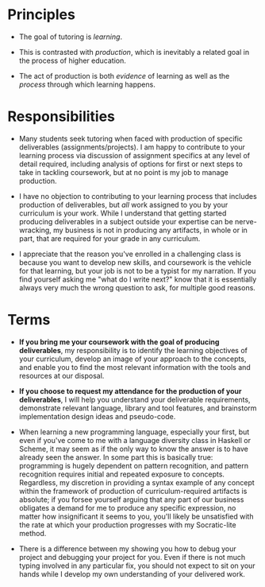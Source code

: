 # Principles

* The goal of tutoring is *learning*.

* This is contrasted with *production*, which is inevitably a related goal in
  the process of higher education.

* The act of production is both *evidence* of learning as well as the *process*
  through which learning happens.

# Responsibilities

* Many students seek tutoring when faced with production of specific
  deliverables (assignments/projects). I am happy to contribute to your learning
  process via discussion of assignment specifics at any level of detail
  required, including analysis of options for first or next steps to take in
  tackling coursework, but at no point is my job to manage production.

* I have no objection to contributing to your learning process that includes
  production of deliverables, but *all* work assigned to you by your curriculum
  is your work. While I understand that getting started producing deliverables
  in a subject outside your expertise can be nerve-wracking, my business is not
  in producing any artifacts, in whole or in part, that are required for your
  grade in any curriculum.

* I appreciate that the reason you've enrolled in a challenging class is because
  you want to develop new skills, and coursework is the vehicle for that
  learning, but your job is not to be a typist for my narration. If you find
  yourself asking me "what do I write next?" know that it is essentially always
  very much the wrong question to ask, for multiple good reasons.

# Terms

* **If you bring me your coursework with the goal of producing deliverables**,
  my responsibility is to identify the learning objectives of your curriculum,
  develop an image of your approach to the concepts, and enable you to find the
  most relevant information with the tools and resources at our disposal. 

* **If you choose to request my attendance for the production of your
  deliverables**, I will help you understand your deliverable requirements,
  demonstrate relevant language, library and tool features, and brainstorm
  implementation design ideas and pseudo-code.

* When learning a new programming language, especially your first, but even if
  you've come to me with a language diversity class in Haskell or Scheme, it may
  seem as if the only way to know the answer is to have already seen the answer.
  In some part this is basically true: programming is hugely dependent on
  pattern recognition, and pattern recognition requires initial and repeated
  exposure to concepts. Regardless, my discretion in providing a syntax example
  of any concept within the framework of production of curriculum-required
  artifacts is absolute; if you forsee yourself arguing that any part of our
  business obligates a demand for me to produce any specific expression, no
  matter how insignificant it seems to you, you'll likely be unsatisfied with
  the rate at which your production progresses with my Socratic-lite method.

* There is a difference between my showing you how to debug your project and
  debugging your project for you. Even if there is not much typing involved in
  any particular fix, you should not expect to sit on your hands while I
  develop my own understanding of your delivered work.

